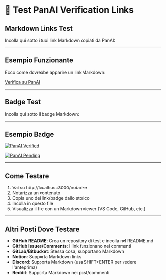 # 🧪 Test PanAI Verification Links

## Markdown Links Test

Incolla qui sotto i tuoi link Markdown copiati da PanAI:

<!-- INCOLLA QUI IL TUO LINK MARKDOWN -->




---

## Esempio Funzionante

Ecco come dovrebbe apparire un link Markdown:

[Verifica su PanAI](http://localhost:3000/verify?hash=0x123456789abcdef)

---

## Badge Test

Incolla qui sotto il badge Markdown:

<!-- INCOLLA QUI IL TUO BADGE MARKDOWN -->



---

## Esempio Badge

[![PanAI Verified](https://img.shields.io/badge/PanAI-Verified-green)](http://localhost:3000/verify?hash=0x123456789abcdef)

[![PanAI Pending](https://img.shields.io/badge/PanAI-Pending-yellow)](http://localhost:3000/verify?hash=0x123456789abcdef)

---

## Come Testare

1. Vai su http://localhost:3000/notarize
2. Notarizza un contenuto
3. Copia uno dei link/badge dallo storico
4. Incolla in questo file
5. Visualizza il file con un Markdown viewer (VS Code, GitHub, etc.)

---

## Altri Posti Dove Testare

- **GitHub README**: Crea un repository di test e incolla nel README.md
- **GitHub Issues/Comments**: I link funzionano nei commenti
- **GitLab/Bitbucket**: Stessa cosa, supportano Markdown
- **Notion**: Supporta Markdown links
- **Discord**: Supporta Markdown (usa SHIFT+ENTER per vedere l'anteprima)
- **Reddit**: Supporta Markdown nei post/commenti
